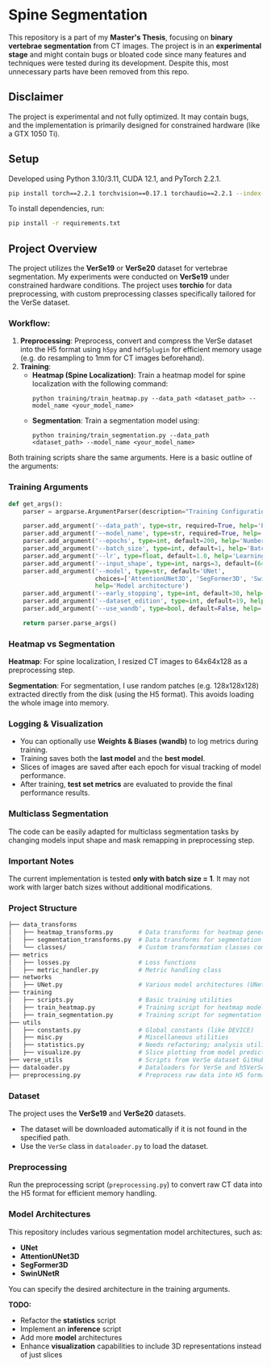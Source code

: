 # Spine Segmentation

This repository is a part of my **Master's Thesis**, focusing on **binary vertebrae segmentation** from CT images. The project is in an **experimental stage** and might contain bugs or bloated code since many features and techniques were tested during its development. Despite this, most unnecessary parts have been removed from this repo.

## Disclaimer
The project is experimental and not fully optimized. It may contain bugs, and the implementation is primarily designed for constrained hardware (like a GTX 1050 Ti).

## Setup
Developed using Python 3.10/3.11, CUDA 12.1, and PyTorch 2.2.1.

```bash
pip install torch==2.2.1 torchvision==0.17.1 torchaudio==2.2.1 --index-url https://download.pytorch.org/whl/cu121
```

To install dependencies, run:

```bash
pip install -r requirements.txt
```

## Project Overview

The project utilizes the **VerSe19** or **VerSe20** dataset for vertebrae segmentation. My experiments were conducted 
on **VerSe19** under constrained hardware conditions. The project uses **torchio** for data preprocessing, with custom 
preprocessing classes specifically tailored for the VerSe dataset. 

### Workflow:
1. **Preprocessing**: Preprocess, convert and compress the VerSe dataset into the H5 format using `h5py` and `hdf5plugin` for efficient memory usage (e.g. do resampling to 1mm for CT images beforehand).
2. **Training**:
   - **Heatmap (Spine Localization)**: Train a heatmap model for spine localization with the following command:
     ```
     python training/train_heatmap.py --data_path <dataset_path> --model_name <your_model_name>
     ```
   - **Segmentation**: Train a segmentation model using:
     ```
     python training/train_segmentation.py --data_path <dataset_path> --model_name <your_model_name>
     ```

Both training scripts share the same arguments. Here is a basic outline of the arguments:

### Training Arguments
```python
def get_args():
    parser = argparse.ArgumentParser(description="Training Configuration")

    parser.add_argument('--data_path', type=str, required=True, help='Path to the dataset')
    parser.add_argument('--model_name', type=str, required=True, help='Name of the model for saving/loading')
    parser.add_argument('--epochs', type=int, default=200, help='Number of epochs for training')
    parser.add_argument('--batch_size', type=int, default=1, help='Batch size for training')
    parser.add_argument('--lr', type=float, default=1.0, help='Learning rate for the optimizer')
    parser.add_argument('--input_shape', type=int, nargs=3, default=(64, 64, 128), help='Input shape for the model')
    parser.add_argument('--model', type=str, default='UNet', 
                        choices=['AttentionUNet3D', 'SegFormer3D', 'SwinUNetR', 'UNet'], 
                        help='Model architecture')
    parser.add_argument('--early_stopping', type=int, default=30, help='Early stopping criteria')
    parser.add_argument('--dataset_edition', type=int, default=19, help='VerSe dataset edition.')
    parser.add_argument('--use_wandb', type=bool, default=False, help='Use wandb for logging.')

    return parser.parse_args()
```

### Heatmap vs Segmentation
**Heatmap**: For spine localization, I resized CT images to 64x64x128 as a preprocessing step.

**Segmentation**: For segmentation, I use random patches (e.g. 128x128x128) extracted directly from the disk (using the H5 format). This avoids loading the whole image into memory.

### Logging & Visualization

- You can optionally use **Weights & Biases (wandb)** to log metrics during training.
- Training saves both the **last model** and the **best model**.
- Slices of images are saved after each epoch for visual tracking of model performance.
- After training, **test set metrics** are evaluated to provide the final performance results.

### Multiclass Segmentation
The code can be easily adapted for multiclass segmentation tasks by changing models input shape and mask remapping in preprocessing step.

### Important Notes
The current implementation is tested **only with batch size = 1**. It may not work with larger batch sizes without additional modifications.

### Project Structure
```bash
├── data_transforms
│   ├── heatmap_transforms.py       # Data transforms for heatmap generation
│   ├── segmentation_transforms.py  # Data transforms for segmentation tasks
│   └── classes/                    # Custom transformation classes compatible with torchio
├── metrics
│   ├── losses.py                   # Loss functions
│   ├── metric_handler.py           # Metric handling class
├── networks
│   ├── UNet.py                     # Various model architectures (UNet, AttentionUNet, etc.)
├── training
│   ├── scripts.py                  # Basic training utilities
│   ├── train_heatmap.py            # Training script for heatmap models
│   ├── train_segmentation.py       # Training script for segmentation models
├── utils
│   ├── constants.py                # Global constants (like DEVICE)
│   ├── misc.py                     # Miscellaneous utilities
│   ├── statistics.py               # Needs refactoring; analysis utilities
│   ├── visualize.py                # Slice plotting from model predictions
├── verse_utils                     # Scripts from VerSe dataset GitHub
├── dataloader.py                   # Dataloaders for VerSe and h5VerSe datasets
├── preprocessing.py                # Preprocess raw data into H5 format
```
### Dataset
The project uses the **VerSe19** and **VerSe20** datasets.

- The dataset will be downloaded automatically if it is not found in the specified path.
- Use the `VerSe` class in `dataloader.py` to load the dataset.

### Preprocessing
Run the preprocessing script (`preprocessing.py`) to convert raw CT data into the H5 format for efficient memory handling.

### Model Architectures
This repository includes various segmentation model architectures, such as:

- **UNet**
- **AttentionUNet3D**
- **SegFormer3D**
- **SwinUNetR**

You can specify the desired architecture in the training arguments.

**TODO:**
- Refactor the **statistics** script
- Implement an **inference** script
- Add more **model** architectures
- Enhance **visualization** capabilities to include 3D representations instead of just slices
